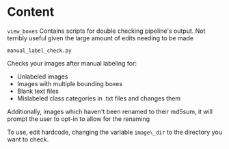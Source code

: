 # Content


`view_boxes`
Contains scripts for double checking pipeline's output. Not terribly useful given the large amount of edits needing to be made


`manual_label_check.py`

Checks your images after manual labeling for:
- Unlabeled images
- Images with multiple bounding boxes
- Blank text files
- Mislabeled class categories in .txt files and changes them

Additionally, images which haven't been renamed to their md5sum, it will  prompt the user to opt-in to allow for the renaming

To use, edit hardcode, changing the variable `image\_dir` to the directory you want to check.

